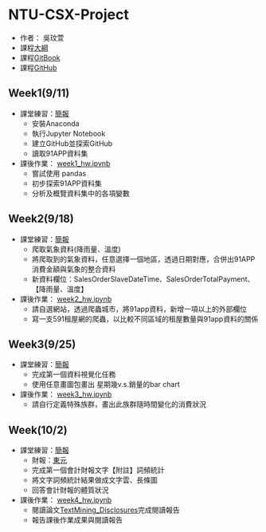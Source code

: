 # NTU-CSX-Project

* 作者： 吳玟萱
*  課程[大綱](https://csx.aca.ntu.edu.tw/modules/index.php?csn=e76981&default_fun=syllabus&current_lang=chinese)
*  課程[GitBook](https://pecu.gitbooks.io/python_/content/)
*  課程[GitHub](https://github.com/NTU-CSX-Project/107-1PythonSampleCode)

## Week1(9/11)

* 課堂練習：[簡報](https://docs.google.com/presentation/d/e/2PACX-1vTGe5neAcFnEBOwHOIuNdhYROTjGFNd0fMi3VzXYhRpdvhsyHnRjFNSVr91laQvYNDmAdoiTbHtz4DK/pub?start=false&loop=false&delayms=3000&slide=id.p)
    *  安裝Anaconda
    *  執行Jupyter Notebook
    *  建立GitHub並探索GitHub
    *  讀取91APP資料集
*  課後作業： [week1_hw.ipynb](https://github.com/chloe8599/NTU-CSX-Project/blob/master/week1/week1_hw.ipynb)
    *  嘗試使用 pandas
    *  初步探索91APP資料集
    *  分析及概覽資料集中的各項變數

## Week2(9/18)

* 課堂練習：[簡報](https://docs.google.com/presentation/d/e/2PACX-1vSDsg-EWsuITt5xV2VKmXpM5r70krVJf6zrh_6IeUpAhGZyRTF8kw3c0rizUHzMNtlLMQit-oQHB4vj/pub?start=false&loop=false&delayms=3000&slide=id.g4273d10c0f_0_0)
    *  爬取氣象資料(降雨量、溫度)
    *  將爬取到的氣象資料，任意選擇一個地區，透過日期對應，合併出91APP消費金額與氣象的整合資料
    *  新資料欄位：SalesOrderSlaveDateTime、SalesOrderTotalPayment、【降雨量、溫度】
*  課後作業： [week2_hw.ipynb](https://github.com/chloe8599/NTU-CSX-Project/blob/master/week2/week2_hw.ipynb)
    *  請自選網站，透過爬蟲城市，將91app資料，新增一項以上的外部欄位
    *  寫一支591租屋網的爬蟲，以比較不同區域的租屋數量與91app資料的關係

## Week3(9/25)
* 課堂練習：[簡報](https://docs.google.com/presentation/d/e/2PACX-1vS9pgNN-SvlN6dxj8A9bkdDTCwrEp-DBCLZtI0VqPW21Fu5imFYh9aTeli7lbuf5LeAHhWMKyoEvjMI/pub?start=false&loop=false&delayms=3000&slide=id.g4273d10c0f_0_0)
    *  完成第一個資料視覺化任務
    *  使用任意畫圖包畫出 星期幾v.s.銷量的bar chart
*  課後作業：  [week3_hw.ipynb](https://github.com/chloe8599/NTU-CSX-Project/blob/master/week3/week3_hw.ipynb)
    *  請自行定義特殊族群，畫出此族群隨時間變化的消費狀況
## Week(10/2)
* 課堂練習：[簡報](https://docs.google.com/presentation/d/e/2PACX-1vQNPNIqQkWhCllEQQJLEbKxv4PkiXkyQ_iVBicfz10xApt2LgFAWbLwzfYCUuPyJs9kQsghahCWdh44/pub?start=false&loop=false&delayms=3000&slide=id.g4273d10c0f_0_0)
    * 財報：[東元](https://github.com/NTU-CSX-Project/107-1PythonSampleCode/blob/master/week_4/Reports/1504%202017%20%E6%9D%B1%E5%85%83.pdf)
    * 完成第一個會計財報文字【附註】詞頻統計
    * 將文字詞頻統計結果做成文字雲、長條圖
    * 回答會計財報的體質狀況
*  課後作業： [week4_hw.ipynb](https://github.com/chloe8599/NTU-CSX-Project/blob/master/week4/week4_hw.ipynb)
    * 閱讀論文[TextMining_Disclosures](https://github.com/NTU-CSX-Project/107-1PythonSampleCode/blob/master/week_4/1_TextMining_Disclosures.pdf)完成閱讀報告
    * 報告課後作業成果與閱讀報告
